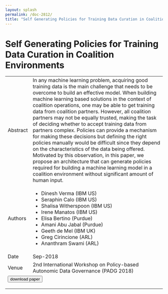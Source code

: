 ```yaml
---
layout: splash
permalink: /doc-2812/
title: "Self Generating Policies for Training Data Curation in Coalition Environments"
---
```


# Self Generating Policies for Training Data Curation in Coalition Environments

<table>
    <tbody>
    <tr>
        <td>Abstract</td>
        <td>In any machine learning problem, acquiring good training data is the main challenge that needs to be overcome to build an effective model. When building machine learning based solutions in the context of coalition operations, one may be able to get training data from coalition partners. However, all coalition partners may not be equally trusted, making the task of deciding whether to accept training data from partners complex. Policies can provide a mechanism for making these decisions but defining the right policies manually would be difficult since they depend on the characteristics of the data being offered. Motivated by this observation, in this paper, we propose an architecture that can generate policies required for building a machine learning model in a coalition environment without significant amount of human input.</td>
    </tr>
    <tr>
        <td>Authors</td>
        <td>
            <ul>
                <li>Dinesh Verma (IBM US)</li>
                <li>Seraphin Calo (IBM US)</li>
                <li>Shalisa Witherspoon (IBM US)</li>
                <li>Irene Manatos (IBM US)</li>
                <li>Elisa Bertino (Purdue)</li>
                <li>Amani Abu Jabal (Purdue)</li>
                <li>Geeth de Mel (IBM UK)</li>
                <li>Greg Cirincione (ARL)</li>
                <li>Ananthram Swami (ARL)</li>
            </ul>
        </td>
    </tr>
    <tr>
        <td>Date</td>
        <td>Sep-2018</td>
    </tr>
    <tr>
        <td>Venue</td>
        <td>2nd International Workshop on Policy-based Autonomic Data Governance (PADG 2018)</td>
    </tr>
        <tr>
            <td colspan="2">
                <form method="get" action="https://ibm.box.com/v/doc-2812-paper">
                    <button type="submit">download paper</button>
                </form>
            </td>
        </tr>
    </tbody>
</table>
